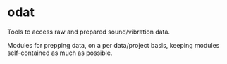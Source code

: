 # odat

Tools to access raw and prepared sound/vibration data.

Modules for prepping data, on a per data/project basis, 
keeping modules self-contained as much as possible.